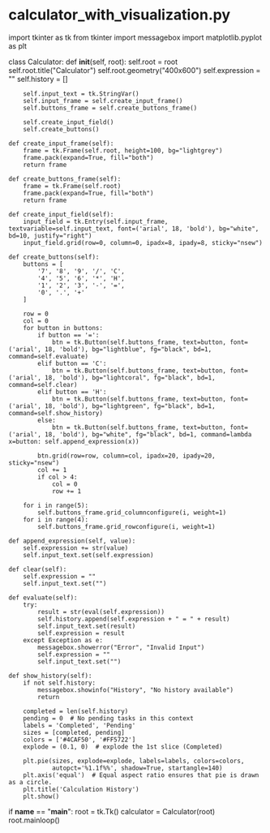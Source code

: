 # calculator_with_visualization.py

import tkinter as tk
from tkinter import messagebox
import matplotlib.pyplot as plt

class Calculator:
    def __init__(self, root):
        self.root = root
        self.root.title("Calculator")
        self.root.geometry("400x600")
        self.expression = ""
        self.history = []

        self.input_text = tk.StringVar()
        self.input_frame = self.create_input_frame()
        self.buttons_frame = self.create_buttons_frame()

        self.create_input_field()
        self.create_buttons()

    def create_input_frame(self):
        frame = tk.Frame(self.root, height=100, bg="lightgrey")
        frame.pack(expand=True, fill="both")
        return frame

    def create_buttons_frame(self):
        frame = tk.Frame(self.root)
        frame.pack(expand=True, fill="both")
        return frame

    def create_input_field(self):
        input_field = tk.Entry(self.input_frame, textvariable=self.input_text, font=('arial', 18, 'bold'), bg="white", bd=10, justify="right")
        input_field.grid(row=0, column=0, ipadx=8, ipady=8, sticky="nsew")

    def create_buttons(self):
        buttons = [
            '7', '8', '9', '/', 'C',
            '4', '5', '6', '*', 'H',
            '1', '2', '3', '-', '=',
            '0', '.', '+'
        ]

        row = 0
        col = 0
        for button in buttons:
            if button == '=':
                btn = tk.Button(self.buttons_frame, text=button, font=('arial', 18, 'bold'), bg="lightblue", fg="black", bd=1, command=self.evaluate)
            elif button == 'C':
                btn = tk.Button(self.buttons_frame, text=button, font=('arial', 18, 'bold'), bg="lightcoral", fg="black", bd=1, command=self.clear)
            elif button == 'H':
                btn = tk.Button(self.buttons_frame, text=button, font=('arial', 18, 'bold'), bg="lightgreen", fg="black", bd=1, command=self.show_history)
            else:
                btn = tk.Button(self.buttons_frame, text=button, font=('arial', 18, 'bold'), bg="white", fg="black", bd=1, command=lambda x=button: self.append_expression(x))

            btn.grid(row=row, column=col, ipadx=20, ipady=20, sticky="nsew")
            col += 1
            if col > 4:
                col = 0
                row += 1

        for i in range(5):
            self.buttons_frame.grid_columnconfigure(i, weight=1)
        for i in range(4):
            self.buttons_frame.grid_rowconfigure(i, weight=1)

    def append_expression(self, value):
        self.expression += str(value)
        self.input_text.set(self.expression)

    def clear(self):
        self.expression = ""
        self.input_text.set("")

    def evaluate(self):
        try:
            result = str(eval(self.expression))
            self.history.append(self.expression + " = " + result)
            self.input_text.set(result)
            self.expression = result
        except Exception as e:
            messagebox.showerror("Error", "Invalid Input")
            self.expression = ""
            self.input_text.set("")

    def show_history(self):
        if not self.history:
            messagebox.showinfo("History", "No history available")
            return

        completed = len(self.history)
        pending = 0  # No pending tasks in this context
        labels = 'Completed', 'Pending'
        sizes = [completed, pending]
        colors = ['#4CAF50', '#FF5722']
        explode = (0.1, 0)  # explode the 1st slice (Completed)

        plt.pie(sizes, explode=explode, labels=labels, colors=colors,
                autopct='%1.1f%%', shadow=True, startangle=140)
        plt.axis('equal')  # Equal aspect ratio ensures that pie is drawn as a circle.
        plt.title('Calculation History')
        plt.show()

if __name__ == "__main__":
    root = tk.Tk()
    calculator = Calculator(root)
    root.mainloop()
